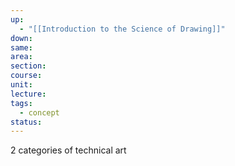 ```yaml
---
up:
  - "[[Introduction to the Science of Drawing]]"
down: 
same: 
area: 
section: 
course: 
unit: 
lecture: 
tags:
  - concept
status:
---
```

2 categories of technical art